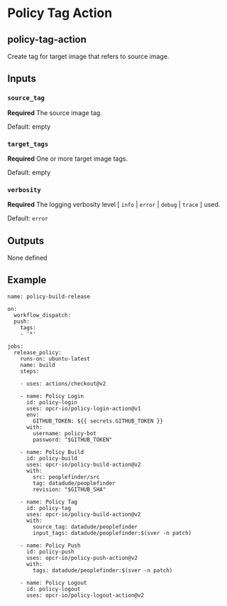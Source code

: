 # Policy Tag Action

## policy-tag-action

Create tag for target image that refers to source image.

## Inputs

### `source_tag`

**Required** The source image tag.

Default: empty

### `target_tags`

**Required** One or more target image tags.

Default: empty

### `verbosity`

**Required** The logging verbosity level [ `info` | `error` | `debug` | `trace` ] used.

Default: `error`


## Outputs

None defined


## Example

```
name: policy-build-release

on:
  workflow_dispatch:
  push:
    tags:
    - '*'

jobs:
  release_policy:
    runs-on: ubuntu-latest
    name: build
    steps:

    - uses: actions/checkout@v2

    - name: Policy Login
      id: policy-login
      uses: opcr-io/policy-login-action@v1
      env:
        GITHUB_TOKEN: ${{ secrets.GITHUB_TOKEN }}
      with:
        username: policy-bot
        password: "$GITHUB_TOKEN"

    - name: Policy Build
      id: policy-build
      uses: opcr-io/policy-build-action@v2
      with:
        src: peoplefinder/src
        tag: datadude/peoplefinder
        revision: "$GITHUB_SHA"

    - name: Policy Tag
      id: policy-tag
      uses: opcr-io/policy-build-action@v2
      with:
        source_tag: datadude/peoplefinder
        input_tags: datadude/peoplefinder:$(sver -n patch)

    - name: Policy Push
      id: policy-push
      uses: opcr-io/policy-push-action@v2
      with:
        tags: datadude/peoplefinder:$(sver -n patch)

    - name: Policy Logout
      id: policy-logout
      uses: opcr-io/policy-logout-action@v2

```
